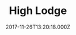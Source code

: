 ---
date: 2017-11-26T13:20:18.000Z
title: High Lodge
latitude: 52.43442334888729
longitude: 0.6630556552621885
category: checkin
---
